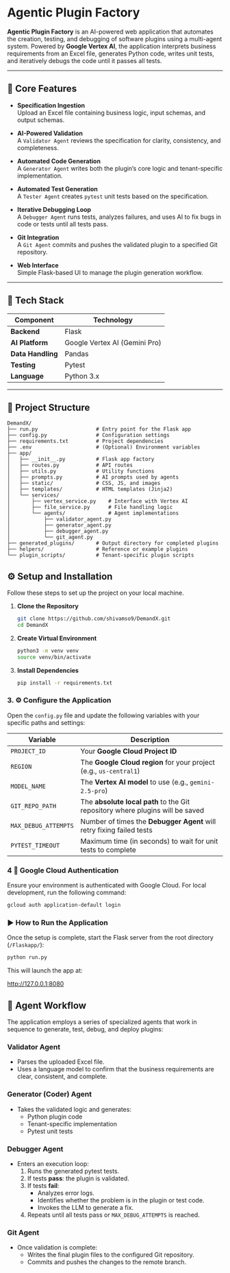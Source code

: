 # Agentic Plugin Factory

**Agentic Plugin Factory** is an AI-powered web application that automates the creation, testing, and debugging of software plugins using a multi-agent system. Powered by **Google Vertex AI**, the application interprets business requirements from an Excel file, generates Python code, writes unit tests, and iteratively debugs the code until it passes all tests.

---

## 🚀 Core Features

- **Specification Ingestion**  
  Upload an Excel file containing business logic, input schemas, and output schemas.

- **AI-Powered Validation**  
  A `Validator Agent` reviews the specification for clarity, consistency, and completeness.

- **Automated Code Generation**  
  A `Generator Agent` writes both the plugin’s core logic and tenant-specific implementation.

- **Automated Test Generation**  
  A `Tester Agent` creates `pytest` unit tests based on the specification.

- **Iterative Debugging Loop**  
  A `Debugger Agent` runs tests, analyzes failures, and uses AI to fix bugs in code or tests until all tests pass.

- **Git Integration**  
  A `Git Agent` commits and pushes the validated plugin to a specified Git repository.

- **Web Interface**  
  Simple Flask-based UI to manage the plugin generation workflow.

---

## 🧱 Tech Stack

| Component       | Technology             |
|----------------|-------------------------|
| **Backend**     | Flask                   |
| **AI Platform** | Google Vertex AI (Gemini Pro) |
| **Data Handling** | Pandas               |
| **Testing**     | Pytest                  |
| **Language**    | Python 3.x              |

---

## 📁 Project Structure

~~~plaintext
DemandX/
├── run.py                   # Entry point for the Flask app
├── config.py                # Configuration settings
├── requirements.txt         # Project dependencies
├── .env                     # (Optional) Environment variables
├── app/
│   ├── __init__.py          # Flask app factory
│   ├── routes.py            # API routes
│   ├── utils.py             # Utility functions
│   ├── prompts.py           # AI prompts used by agents
│   ├── static/              # CSS, JS, and images
│   ├── templates/           # HTML templates (Jinja2)
│   └── services/
│       ├── vertex_service.py    # Interface with Vertex AI
│       ├── file_service.py      # File handling logic
│       └── agents/              # Agent implementations
│           ├── validator_agent.py
│           ├── generator_agent.py
│           ├── debugger_agent.py
│           └── git_agent.py
├── generated_plugins/       # Output directory for completed plugins
├── helpers/                 # Reference or example plugins
└── plugin_scripts/          # Tenant-specific plugin scripts
~~~



## ⚙️ Setup and Installation

Follow these steps to set up the project on your local machine.

1. **Clone the Repository**

   ```bash
   git clone https://github.com/shivamso9/DemandX.git
   cd DemandX
   ```

2. **Create Virtual Environment**

    ```bash
    python3 -m venv venv
    source venv/bin/activate
    ```

2. **Install Dependencies**

   ```bash
   pip install -r requirements.txt
   ```

### 3. ⚙️ Configure the Application

Open the `config.py` file and update the following variables with your specific paths and settings:

| Variable              | Description                                                                 |
|-----------------------|-----------------------------------------------------------------------------|
| `PROJECT_ID`          | Your **Google Cloud Project ID**                                            |
| `REGION`              | The **Google Cloud region** for your project (e.g., `us-central1`)         |
| `MODEL_NAME`          | The **Vertex AI model** to use (e.g., `gemini-2.5-pro`)                     |
| `GIT_REPO_PATH`       | The **absolute local path** to the Git repository where plugins will be saved |
| `MAX_DEBUG_ATTEMPTS`  | Number of times the **Debugger Agent** will retry fixing failed tests       |
| `PYTEST_TIMEOUT`      | Maximum time (in seconds) to wait for unit tests to complete                |

### 4 🔐 Google Cloud Authentication

Ensure your environment is authenticated with Google Cloud. For local development, run the following command:

```bash
gcloud auth application-default login
```

### ▶️ How to Run the Application

Once the setup is complete, start the Flask server from the root directory (`/Flaskapp/`):

```bash
python run.py
```

This will launch the app at:

http://127.0.0.1:8080

## 🤖 Agent Workflow

The application employs a series of specialized agents that work in sequence to generate, test, debug, and deploy plugins:

### Validator Agent
- Parses the uploaded Excel file.
- Uses a language model to confirm that the business requirements are clear, consistent, and complete.

### Generator (Coder) Agent
- Takes the validated logic and generates:
  - Python plugin code
  - Tenant-specific implementation
  - Pytest unit tests

### Debugger Agent
- Enters an execution loop:
  1. Runs the generated pytest tests.
  2. If tests **pass**: the plugin is validated.
  3. If tests **fail**:
     - Analyzes error logs.
     - Identifies whether the problem is in the plugin or test code.
     - Invokes the LLM to generate a fix.
  4. Repeats until all tests pass or `MAX_DEBUG_ATTEMPTS` is reached.

### Git Agent
- Once validation is complete:
  - Writes the final plugin files to the configured Git repository.
  - Commits and pushes the changes to the remote branch.
